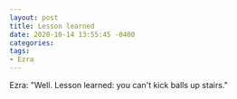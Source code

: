 ```yaml
---
layout: post
title: Lesson learned
date: 2020-10-14 13:55:45 -0400
categories:
tags:
- Ezra
---
```


Ezra: "Well. Lesson learned: you can't kick balls up stairs."


